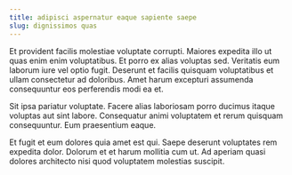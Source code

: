 ```yaml
---
title: adipisci aspernatur eaque sapiente saepe
slug: dignissimos quas
---
```


Et provident facilis molestiae voluptate corrupti. Maiores expedita illo ut quas enim enim voluptatibus. Et porro ex alias voluptas sed. Veritatis eum laborum iure vel optio fugit. Deserunt et facilis quisquam voluptatibus et ullam consectetur ad doloribus. Amet harum excepturi assumenda consequuntur eos perferendis modi ea et.

Sit ipsa pariatur voluptate. Facere alias laboriosam porro ducimus itaque voluptas aut sint labore. Consequatur animi voluptatem et rerum quisquam consequuntur. Eum praesentium eaque.

Et fugit et eum dolores quia amet est qui. Saepe deserunt voluptates rem expedita dolor. Dolorum et et harum mollitia cum ut. Ad aperiam quasi dolores architecto nisi quod voluptatem molestias suscipit.
